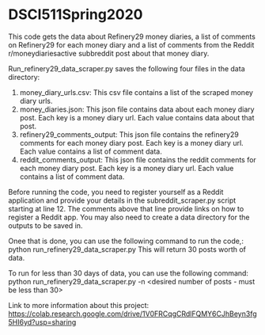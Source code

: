 # DSCI511Spring2020

This code gets the data about Refinery29 money diaries, a list of comments on Refinery29 for each 
money diary and a list of comments from the Reddit r/moneydiariesactive subbreddit post about that money diary.

Run_refinery29_data_scraper.py saves the following four files in the data directory:
1. money_diary_urls.csv: This csv file contains a list of the scraped money diary urls.
2. money_diaries.json: This json file contains data about each money diary post. Each key is a money diary url. Each value contains data about that post.
3. refinery29_comments_output: This json file contains the refinery29 comments for each money diary post. Each key is a money diary url. Each value contains a list of comment data.
4. reddit_comments_output: This json file contains the reddit comments for each money diary post. Each key is a money diary url. Each value contains a list of comment data.

Before running the code, you need to register yourself as a Reddit application and provide your details in the subreddit_scraper.py script starting at line 12. The comments above that line provide links on how to register a Reddit app. You may also need to create a data directory for the outputs to be saved in.

Onee that is done, you can use the following command to run the code,:
python run_refinery29_data_scraper.py
This will return 30 posts worth of data.

To run for less than 30 days of data, you can use the following command:
python run_refinery29_data_scraper.py -n <desired number of posts - must be less than 30>

Link to more information about this project:
https://colab.research.google.com/drive/1V0FRCqgCRdlFQMY6CJhBeyn3fg5HI6yd?usp=sharing
